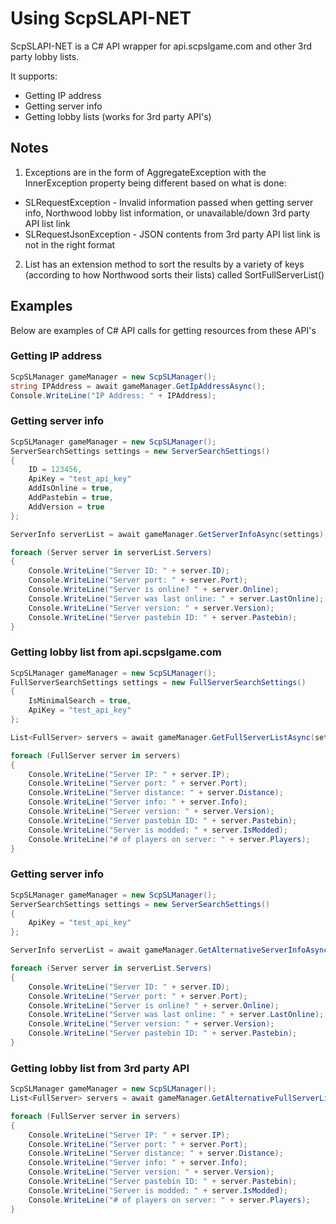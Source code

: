 # Using ScpSLAPI-NET
ScpSLAPI-NET is a C# API wrapper for api.scpslgame.com and other 3rd party lobby lists. 

It supports:
- Getting IP address
- Getting server info
- Getting lobby lists (works for 3rd party API's)

## Notes
1. Exceptions are in the form of AggregateException with the InnerException property being different based on what is done:
- SLRequestException - Invalid information passed when getting server info, Northwood lobby list information, or unavailable/down 3rd party API list link
- SLRequestJsonException - JSON contents from 3rd party API list link is not in the right format 

2. List<FullServer> has an extension method to sort the results by a variety of keys (according to how Northwood sorts their lists) called SortFullServerList()

## Examples
Below are examples of C# API calls for getting resources from these API's

### Getting IP address
```csharp
ScpSLManager gameManager = new ScpSLManager();
string IPAddress = await gameManager.GetIpAddressAsync();
Console.WriteLine("IP Address: " + IPAddress);
```

### Getting server info
```csharp
ScpSLManager gameManager = new ScpSLManager();
ServerSearchSettings settings = new ServerSearchSettings()
{
	ID = 123456,
	ApiKey = "test_api_key"
	AddIsOnline = true,
	AddPastebin = true,
	AddVersion = true
};

ServerInfo serverList = await gameManager.GetServerInfoAsync(settings);

foreach (Server server in serverList.Servers)
{
	Console.WriteLine("Server ID: " + server.ID);
	Console.WriteLine("Server port: " + server.Port);
	Console.WriteLine("Server is online? " + server.Online);
	Console.WriteLine("Server was last online: " + server.LastOnline);
	Console.WriteLine("Server version: " + server.Version);
	Console.WriteLine("Server pastebin ID: " + server.Pastebin);
}
```

### Getting lobby list from api.scpslgame.com
```csharp
ScpSLManager gameManager = new ScpSLManager();
FullServerSearchSettings settings = new FullServerSearchSettings()
{
	IsMinimalSearch = true,
	ApiKey = "test_api_key"
};

List<FullServer> servers = await gameManager.GetFullServerListAsync(settings);

foreach (FullServer server in servers)
{
	Console.WriteLine("Server IP: " + server.IP);
	Console.WriteLine("Server port: " + server.Port);
	Console.WriteLine("Server distance: " + server.Distance);
	Console.WriteLine("Server info: " + server.Info);
	Console.WriteLine("Server version: " + server.Version);
	Console.WriteLine("Server pastebin ID: " + server.Pastebin);
	Console.WriteLine("Server is modded: " + server.IsModded);
	Console.WriteLine("# of players on server: " + server.Players);
}
```

### Getting server info
```csharp
ScpSLManager gameManager = new ScpSLManager();
ServerSearchSettings settings = new ServerSearchSettings()
{
	ApiKey = "test_api_key"
};

ServerInfo serverList = await gameManager.GetAlternativeServerInfoAsync("https://api.scpsecretlab.pl/serverinfo", settings);

foreach (Server server in serverList.Servers)
{
	Console.WriteLine("Server ID: " + server.ID);
	Console.WriteLine("Server port: " + server.Port);
	Console.WriteLine("Server is online? " + server.Online);
	Console.WriteLine("Server was last online: " + server.LastOnline);
	Console.WriteLine("Server version: " + server.Version);
	Console.WriteLine("Server pastebin ID: " + server.Pastebin);
}
```

### Getting lobby list from 3rd party API
```csharp
ScpSLManager gameManager = new ScpSLManager();
List<FullServer> servers = await gameManager.GetAlternativeFullServerListAsync("https://api.scpsecretlab.pl/lobbylist");

foreach (FullServer server in servers)
{
	Console.WriteLine("Server IP: " + server.IP);
	Console.WriteLine("Server port: " + server.Port);
	Console.WriteLine("Server distance: " + server.Distance);
	Console.WriteLine("Server info: " + server.Info);
	Console.WriteLine("Server version: " + server.Version);
	Console.WriteLine("Server pastebin ID: " + server.Pastebin);
	Console.WriteLine("Server is modded: " + server.IsModded);
	Console.WriteLine("# of players on server: " + server.Players);
}
```